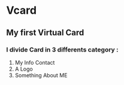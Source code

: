 # Vcard
## My first Virtual Card
### I divide Card in 3 differents category :

1. My Info Contact
2. A Logo
3. Something About ME 
